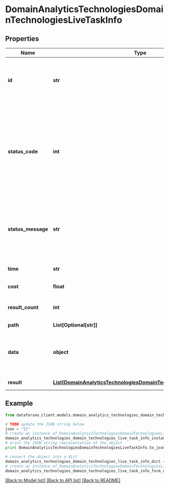 # DomainAnalyticsTechnologiesDomainTechnologiesLiveTaskInfo


## Properties

Name | Type | Description | Notes
------------ | ------------- | ------------- | -------------
**id** | **str** | task identifier unique task identifier in our system in the UUID format | [optional] 
**status_code** | **int** | status code of the task generated by DataForSEO, can be within the following range: 10000-60000 you can find the full list of the response codes here | [optional] 
**status_message** | **str** | informational message of the task you can find the full list of general informational messages here | [optional] 
**time** | **str** | execution time, seconds | [optional] 
**cost** | **float** | total tasks cost, USD | [optional] 
**result_count** | **int** | number of elements in the result array | [optional] 
**path** | **List[Optional[str]]** | URL path | [optional] 
**data** | **object** | contains the same parameters that you specified in the POST request | [optional] 
**result** | [**List[DomainAnalyticsTechnologiesDomainTechnologiesLiveResultInfo]**](DomainAnalyticsTechnologiesDomainTechnologiesLiveResultInfo.md) | array of results | [optional] 

## Example

```python
from dataforseo_client.models.domain_analytics_technologies_domain_technologies_live_task_info import DomainAnalyticsTechnologiesDomainTechnologiesLiveTaskInfo

# TODO update the JSON string below
json = "{}"
# create an instance of DomainAnalyticsTechnologiesDomainTechnologiesLiveTaskInfo from a JSON string
domain_analytics_technologies_domain_technologies_live_task_info_instance = DomainAnalyticsTechnologiesDomainTechnologiesLiveTaskInfo.from_json(json)
# print the JSON string representation of the object
print DomainAnalyticsTechnologiesDomainTechnologiesLiveTaskInfo.to_json()

# convert the object into a dict
domain_analytics_technologies_domain_technologies_live_task_info_dict = domain_analytics_technologies_domain_technologies_live_task_info_instance.to_dict()
# create an instance of DomainAnalyticsTechnologiesDomainTechnologiesLiveTaskInfo from a dict
domain_analytics_technologies_domain_technologies_live_task_info_form_dict = domain_analytics_technologies_domain_technologies_live_task_info.from_dict(domain_analytics_technologies_domain_technologies_live_task_info_dict)
```
[[Back to Model list]](../README.md#documentation-for-models) [[Back to API list]](../README.md#documentation-for-api-endpoints) [[Back to README]](../README.md)


